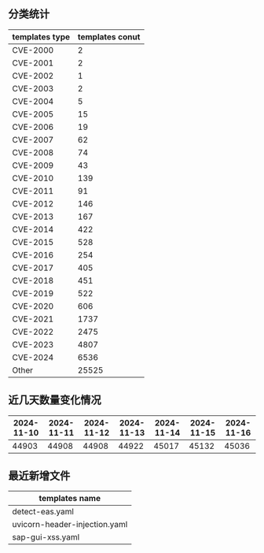 ## 分类统计
| templates type | templates conut | 
| --- | --- |
| CVE-2000 | 2 |
| CVE-2001 | 2 |
| CVE-2002 | 1 |
| CVE-2003 | 2 |
| CVE-2004 | 5 |
| CVE-2005 | 15 |
| CVE-2006 | 19 |
| CVE-2007 | 62 |
| CVE-2008 | 74 |
| CVE-2009 | 43 |
| CVE-2010 | 139 |
| CVE-2011 | 91 |
| CVE-2012 | 146 |
| CVE-2013 | 167 |
| CVE-2014 | 422 |
| CVE-2015 | 528 |
| CVE-2016 | 254 |
| CVE-2017 | 405 |
| CVE-2018 | 451 |
| CVE-2019 | 522 |
| CVE-2020 | 606 |
| CVE-2021 | 1737 |
| CVE-2022 | 2475 |
| CVE-2023 | 4807 |
| CVE-2024 | 6536 |
| Other | 25525 |
## 近几天数量变化情况
|2024-11-10 | 2024-11-11 | 2024-11-12 | 2024-11-13 | 2024-11-14 | 2024-11-15 | 2024-11-16|
|--- | ------ | ------ | ------ | ------ | ------ | ---|
|44903 | 44908 | 44908 | 44922 | 45017 | 45132 | 45036|
## 最近新增文件
| templates name | 
| --- |
| detect-eas.yaml |
| uvicorn-header-injection.yaml |
| sap-gui-xss.yaml |
